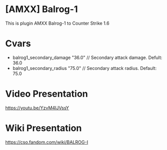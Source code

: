 # [AMXX] Balrog-1
This is plugin AMXX Balrog-1 to Counter Strike 1.6
# Cvars
* balrog1_secondary_damage "36.0" // Secondary attack damage. Defult: 36.0
* balrog1_secondary_radius "75.0" // Secondary attack radius. Default: 75.0
# Video Presentation
https://youtu.be/YzvM4IJVssY
# Wiki Presentation
https://cso.fandom.com/wiki/BALROG-I
